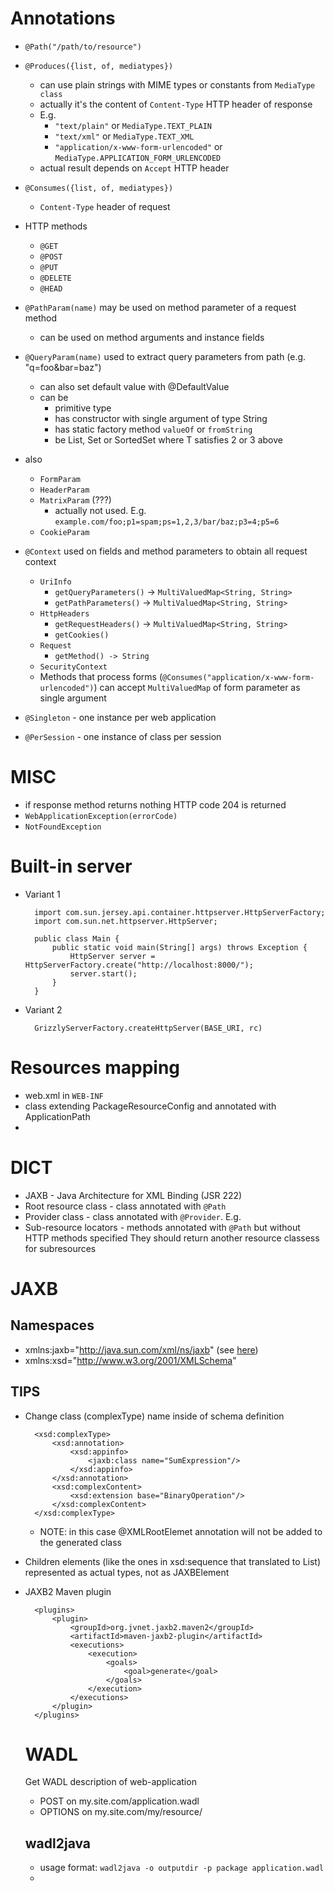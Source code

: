 Annotations
===========

- `@Path("/path/to/resource")`
- `@Produces({list, of, mediatypes})`
    * can use plain strings with MIME types or constants from `MediaType class`
    * actually it's the content of `Content-Type` HTTP header of response
    * E.g.
        + `"text/plain"` or `MediaType.TEXT_PLAIN`
        + `"text/xml"` or `MediaType.TEXT_XML`
        + `"application/x-www-form-urlencoded"` or `MediaType.APPLICATION_FORM_URLENCODED`
    * actual result depends on `Accept` HTTP header
- `@Consumes({list, of, mediatypes})`
    * `Content-Type` header of request
- HTTP methods
    * `@GET`
    * `@POST`
    * `@PUT`
    * `@DELETE`
    * `@HEAD`
- `@PathParam(name)` may be used on method parameter of a request method
    * can be used on method arguments and instance fields
- `@QueryParam(name)` used to extract query parameters from path (e.g. "q=foo&bar=baz")
    * can also set default value with @DefaultValue
    * can be
        + primitive type
        + has constructor with single argument of type String
        + has static factory method `valueOf` or `fromString`
        + be List<T>, Set<T> or SortedSet<T> where T satisfies 2 or 3 above
- also
    * `FormParam`
    * `HeaderParam`
    * `MatrixParam` (???)
        + actually not used. E.g. `example.com/foo;p1=spam;ps=1,2,3/bar/baz;p3=4;p5=6`
    * `CookieParam`

- `@Context` used on fields and method parameters to obtain all request context
    * `UriInfo`
        + `getQueryParameters()` -> `MultiValuedMap<String, String>`
        + `getPathParameters()` -> `MultiValuedMap<String, String>`
    * `HttpHeaders`
        + `getRequestHeaders()` -> `MultiValuedMap<String, String>`
        + `getCookies()` 
    * `Request`
        + `getMethod() -> String`
    * `SecurityContext`
    * Methods that process forms (`@Consumes("application/x-www-form-urlencoded")`) can accept `MultiValuedMap` of form parameter as single argument

- `@Singleton` - one instance per web application
- `@PerSession` - one instance of class per session

MISC
====

- if response method returns nothing HTTP code 204 is returned
- `WebApplicationException(errorCode)`
- `NotFoundException`

Built-in server
===============

- Variant 1

        import com.sun.jersey.api.container.httpserver.HttpServerFactory;
        import com.sun.net.httpserver.HttpServer;

        public class Main {
            public static void main(String[] args) throws Exception {
                HttpServer server = HttpServerFactory.create("http://localhost:8000/");
                server.start();
            }
        }

- Variant 2

        GrizzlyServerFactory.createHttpServer(BASE_URI, rc)

    
Resources mapping
=================

* web.xml in `WEB-INF`
* class extending PackageResourceConfig and annotated with ApplicationPath
*  

DICT
====

* JAXB - Java Architecture for XML Binding (JSR 222)
* Root resource class - class annotated with `@Path`
* Provider class - class annotated with `@Provider`. E.g. 
* Sub-resource locators - methods annotated with `@Path` but without HTTP methods specified
  They should return another resource classess for subresources

JAXB
====

Namespaces
----------

* xmlns:jaxb="http://java.sun.com/xml/ns/jaxb" (see [here][JAXB-schema])
* xmlns:xsd="http://www.w3.org/2001/XMLSchema"

TIPS
----

* Change class (complexType) name inside of schema definition

        <xsd:complexType>
            <xsd:annotation>
                <xsd:appinfo>
                    <jaxb:class name="SumExpression"/>
                </xsd:appinfo>
            </xsd:annotation>
            <xsd:complexContent>
                <xsd:extension base="BinaryOperation"/>
            </xsd:complexContent>
        </xsd:complexType>

    * NOTE: in this case @XMLRootElemet annotation will not be added to the generated class

* Children elements (like the ones in xsd:sequence that translated to List<Object>) represented as actual types, not as 
JAXBElement<ActualType>

* JAXB2 Maven plugin

        <plugins>
            <plugin>
                <groupId>org.jvnet.jaxb2.maven2</groupId>
                <artifactId>maven-jaxb2-plugin</artifactId>
                <executions>
                    <execution>
                        <goals>
                            <goal>generate</goal>
                        </goals>
                    </execution>
                </executions>
            </plugin>
        </plugins>


WADL
====

Get WADL description of web-application

* POST on my.site.com/application.wadl
* OPTIONS on my.site.com/my/resource/

wadl2java
---------

* usage format: `wadl2java -o outputdir -p package application.wadl`
* 

[JAXB-schema]: https://www.google.ru/url?sa=t&rct=j&q=&esrc=s&source=web&cd=1&ved=0CDMQFjAA&url=http%3A%2F%2Fwww.oracle.com%2Fwebfolder%2Ftechnetwork%2Fjsc%2Fxml%2Fns%2Fjaxb%2Fbindingschema_2_0.xsd&ei=36o7UYH3JIil4ATohIDYDA&usg=AFQjCNEmiDaABtf128ccR7NoMyqRq2Q8nA&sig2=nvRLNatGMIKpJJaPK55JDw&bvm=bv.43287494,d.bGE "JAXB Schema"